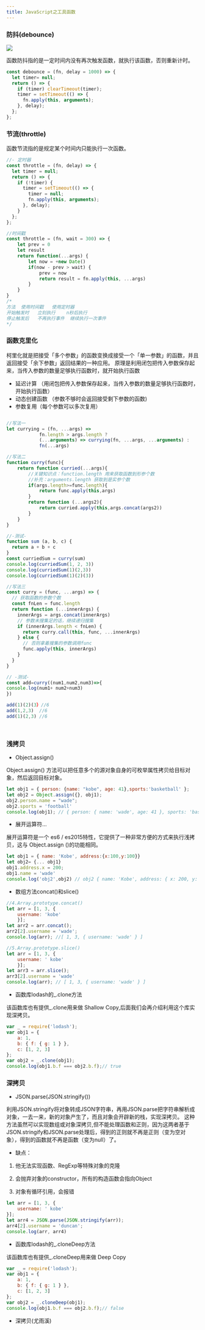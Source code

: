 ```yaml
---
title: JavaScript之工具函数
---
```

### 防抖(debounce)

![](https://p1-jj.byteimg.com/tos-cn-i-t2oaga2asx/gold-user-assets/2020/1/4/16f6eba8e2d1fc04~tplv-t2oaga2asx-watermark.awebp)

函数防抖指的是一定时间内没有再次触发函数，就执行该函数，否则重新计时。

```js
const debounce = (fn, delay = 1000) => {
  let timer= null;
  return () => {
    if (timer) clearTimeout(timer);
    timer = setTimeout(() => {
      fn.apply(this, arguments);
    }, delay);
  };
};
```

### 节流(throttle)

函数节流指的是规定某个时间内只能执行一次函数。

```js
//- 定时器
const throttle = (fn, delay) => {
  let timer = null;
  return () => {
    if (!timer) {
      timer = setTimeout(() => {
        timer = null;
        fn.apply(this, arguments);
      }, delay);
    }
  };
};

//时间戳
const throttle = (fn, wait = 300) => {
    let prev = 0
    let result
    return function(...args) {
        let now = +new Date()
        if(now - prev > wait) {
            prev = now
            return result = fn.apply(this, ...args)
        }
    }
}
/*
方法	使用时间戳	使用定时器
开始触发时	立刻执行	n秒后执行
停止触发后	不再执行事件	继续执行一次事件
*/
```

### 函数克里化

柯里化就是把接受「多个参数」的函数变换成接受一个「单一参数」的函数，并且返回接受「余下参数」返回结果的一种应用。
原理是利用闭包把传入参数保存起来，当传入参数的数量足够执行函数时，就开始执行函数

- 延迟计算 （用闭包把传入参数保存起来，当传入参数的数量足够执行函数时，开始执行函数）
- 动态创建函数 （参数不够时会返回接受剩下参数的函数)
- 参数复用（每个参数可以多次复用）

```js

//写法一
let currying = (fn, ...args) =>
            fn.length > args.length ?
            (...arguments) => currying(fn, ...args, ...arguments) :
            fn(...args)

//写法二
function curry(func){
    return function curried(...args){
        //关键知识点：function.length 用来获取函数到形参个数
        //补充：arguments.length 获取到是实参个数
        if(args.length>=func.length){
            return func.apply(this,args)
        }
        return function (...args2){
            return curried.apply(this,args.concat(args2))
        }
    }
}

//-测试-
function sum (a, b, c) {
  return a + b + c
}
const curriedSum = curry(sum)
console.log(curriedSum(1, 2, 3))
console.log(curriedSum(1)(2,3))
console.log(curriedSum(1)(2)(3))

//写法三
const curry = (func, ...args) => {
  // 获取函数的参数个数
  const fnLen = func.length
  return function (...innerArgs) {
    innerArgs = args.concat(innerArgs)
    // 参数未搜集足的话，继续递归搜集
    if (innerArgs.length < fnLen) {
      return curry.call(this, func, ...innerArgs)
    } else {
      // 否则拿着搜集的参数调用func
      func.apply(this, innerArgs)
    }
  }
}

// -测试-
const add=curry((num1,num2,num3)=>{
console.log(num1+ num2+num3)
})

add(1)(2)(3）//6  
add(1,2,3)  //6
add(1)(2,3) //6




```

### 浅拷贝

- Object.assign()

Object.assign() 方法可以把任意多个的源对象自身的可枚举属性拷贝给目标对象，然后返回目标对象。

```js
let obj1 = { person: {name: "kobe", age: 41},sports:'basketball' };
let obj2 = Object.assign({}, obj1);
obj2.person.name = "wade";
obj2.sports = 'football'
console.log(obj1); // { person: { name: 'wade', age: 41 }, sports: 'basketball' }

```

- 展开运算符...

展开运算符是一个 es6 / es2015特性，它提供了一种非常方便的方式来执行浅拷贝，这与 Object.assign ()的功能相同。

```js
let obj1 = { name: 'Kobe', address:{x:100,y:100}}
let obj2= {... obj1}
obj1.address.x = 200;
obj1.name = 'wade'
console.log('obj2',obj2) // obj2 { name: 'Kobe', address: { x: 200, y: 100 } }

```

- 数组方法concat()和slice()

```js
//4.Array.prototype.concat()
let arr = [1, 3, {
    username: 'kobe'
    }];
let arr2 = arr.concat();    
arr2[2].username = 'wade';
console.log(arr); //[ 1, 3, { username: 'wade' } ]

//5.Array.prototype.slice()
let arr = [1, 3, {
    username: ' kobe'
    }];
let arr3 = arr.slice();
arr3[2].username = 'wade'
console.log(arr); // [ 1, 3, { username: 'wade' } ]
```

- 函数库lodash的_.clone方法

该函数库也有提供_.clone用来做 Shallow Copy,后面我们会再介绍利用这个库实现深拷贝。

```js
var _ = require('lodash');
var obj1 = {
    a: 1,
    b: { f: { g: 1 } },
    c: [1, 2, 3]
};
var obj2 = _.clone(obj1);
console.log(obj1.b.f === obj2.b.f);// true

```

### 深拷贝

- JSON.parse(JSON.stringify())

利用JSON.stringify将对象转成JSON字符串，再用JSON.parse把字符串解析成对象，一去一来，新的对象产生了，而且对象会开辟新的栈，实现深拷贝。
这种方法虽然可以实现数组或对象深拷贝,但不能处理函数和正则，因为这两者基于JSON.stringify和JSON.parse处理后，得到的正则就不再是正则（变为空对象），得到的函数就不再是函数（变为null）了。

- 缺点：

 1. 他无法实现函数、RegExp等特殊对象的克隆

 2. 会抛弃对象的constructor，所有的构造函数会指向Object

 3. 对象有循环引用，会报错

```js
let arr = [1, 3, {
    username: ' kobe'
}];
let arr4 = JSON.parse(JSON.stringify(arr));
arr4[2].username = 'duncan'; 
console.log(arr, arr4)

```

- 函数库lodash的_.cloneDeep方法

该函数库也有提供_.cloneDeep用来做 Deep Copy

```js
var _ = require('lodash');
var obj1 = {
    a: 1,
    b: { f: { g: 1 } },
    c: [1, 2, 3]
};
var obj2 = _.cloneDeep(obj1);
console.log(obj1.b.f === obj2.b.f);// false
```

- 深拷贝(尤雨溪)

